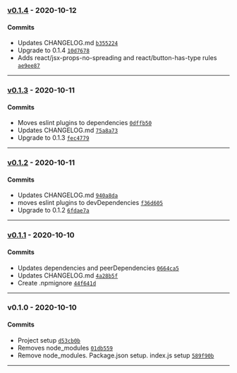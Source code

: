 <br />

### [v0.1.4](https://github.com/atomikui/eslint-config-atomikui/compare/v0.1.3...v0.1.4) - 2020-10-12

#### Commits

- Updates CHANGELOG.md [`b355224`](https://github.com/atomikui/eslint-config-atomikui/commit/b355224e036d93665c8bffb919bf930b8bb400fd)
- Upgrade to 0.1.4 [`10d7678`](https://github.com/atomikui/eslint-config-atomikui/commit/10d76787ce669ad6c9b17bf4de5cc786a5ad8c49)
- Adds react/jsx-props-no-spreading and react/button-has-type rules [`ae9ee87`](https://github.com/atomikui/eslint-config-atomikui/commit/ae9ee8725fce8fa34f9993d8b100aa24905c6b8b)

<hr />

### [v0.1.3](https://github.com/atomikui/eslint-config-atomikui/compare/v0.1.2...v0.1.3) - 2020-10-11

#### Commits

- Moves eslint plugins to dependencies [`0dffb50`](https://github.com/atomikui/eslint-config-atomikui/commit/0dffb500234a910b00ad080421964f5fa3ade1a5)
- Updates CHANGELOG.md [`75a8a73`](https://github.com/atomikui/eslint-config-atomikui/commit/75a8a73f5a4c0445837a4d443dfdb19465ebc3d3)
- Upgrade to 0.1.3 [`fec4779`](https://github.com/atomikui/eslint-config-atomikui/commit/fec47799ce3a2c55739f08b406888b0f6a2ef6ea)

<hr />

### [v0.1.2](https://github.com/atomikui/eslint-config-atomikui/compare/v0.1.1...v0.1.2) - 2020-10-11

#### Commits

- Updates CHANGELOG.md [`940a8da`](https://github.com/atomikui/eslint-config-atomikui/commit/940a8daf0a36ec4514681a8e14757efb0cb3dd0a)
- moves eslint plugins to devDependencies [`f36d605`](https://github.com/atomikui/eslint-config-atomikui/commit/f36d605ef77bff3d3ef9f030bd73cdb976a73c55)
- Upgrade to 0.1.2 [`6fdae7a`](https://github.com/atomikui/eslint-config-atomikui/commit/6fdae7a60198e2e58c1995a942b3b5eeee529430)

<hr />

### [v0.1.1](https://github.com/atomikui/eslint-config-atomikui/compare/v0.1.0...v0.1.1) - 2020-10-10

#### Commits

- Updates dependencies and peerDependencies [`0664ca5`](https://github.com/atomikui/eslint-config-atomikui/commit/0664ca5aaa2532bd27c3ba55a2f210337768cf6b)
- Updates CHANGELOG.md [`4a28b5f`](https://github.com/atomikui/eslint-config-atomikui/commit/4a28b5fe30f04a0d9d9b43a50e2b0c0e4a381063)
- Create .npmignore [`44f641d`](https://github.com/atomikui/eslint-config-atomikui/commit/44f641d9d1bac27f359eade8edd78215e94a0b24)

<hr />

### v0.1.0 - 2020-10-10

#### Commits

- Project setup [`d53cb0b`](https://github.com/atomikui/eslint-config-atomikui/commit/d53cb0b2add0549627d3861a76caf2f280964a89)
- Removes node_modules [`01db559`](https://github.com/atomikui/eslint-config-atomikui/commit/01db5599404cabf2c507d9f2d86f60bc43f24425)
- Remove node_modules. Package.json setup. index.js setup [`589f90b`](https://github.com/atomikui/eslint-config-atomikui/commit/589f90b57f5a84ef63d7aee587601aebb98a9e1d)

<hr />
